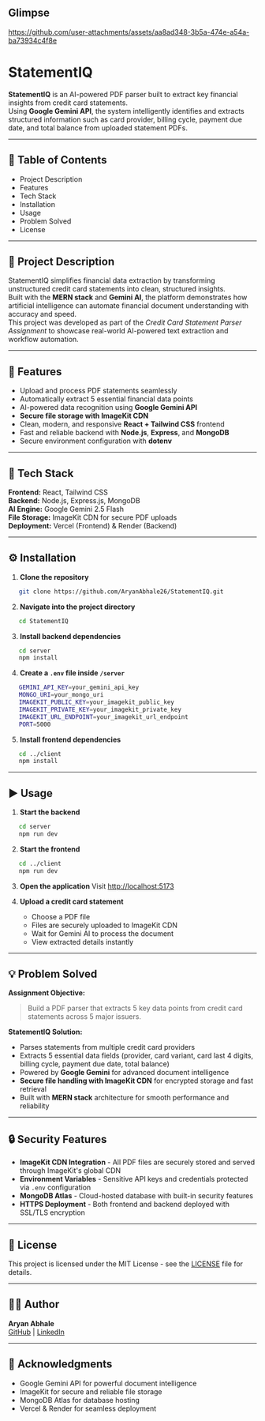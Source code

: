## Glimpse
https://github.com/user-attachments/assets/aa8ad348-3b5a-474e-a54a-ba73934c4f8e

# StatementIQ
**StatementIQ** is an AI-powered PDF parser built to extract key financial insights from credit card statements.  
Using **Google Gemini API**, the system intelligently identifies and extracts structured information such as card provider, billing cycle, payment due date, and total balance from uploaded statement PDFs.

---

## 📘 Table of Contents
- Project Description  
- Features  
- Tech Stack  
- Installation  
- Usage  
- Problem Solved  
- License  

---

## 🧩 Project Description
StatementIQ simplifies financial data extraction by transforming unstructured credit card statements into clean, structured insights.  
Built with the **MERN stack** and **Gemini AI**, the platform demonstrates how artificial intelligence can automate financial document understanding with accuracy and speed.  
This project was developed as part of the *Credit Card Statement Parser Assignment* to showcase real-world AI-powered text extraction and workflow automation.

---

## 🚀 Features
- Upload and process PDF statements seamlessly  
- Automatically extract 5 essential financial data points  
- AI-powered data recognition using **Google Gemini API**  
- **Secure file storage with ImageKit CDN**  
- Clean, modern, and responsive **React + Tailwind CSS** frontend  
- Fast and reliable backend with **Node.js**, **Express**, and **MongoDB**  
- Secure environment configuration with **dotenv**  

---

## 🧠 Tech Stack
**Frontend:** React, Tailwind CSS  
**Backend:** Node.js, Express.js, MongoDB  
**AI Engine:** Google Gemini 2.5 Flash  
**File Storage:** ImageKit CDN for secure PDF uploads  
**Deployment:** Vercel (Frontend) & Render (Backend)  

---

## ⚙️ Installation

1. **Clone the repository**
```bash
   git clone https://github.com/AryanAbhale26/StatementIQ.git
```

2. **Navigate into the project directory**
```bash
   cd StatementIQ
```

3. **Install backend dependencies**
```bash
   cd server
   npm install
```

4. **Create a `.env` file inside `/server`**
```bash
   GEMINI_API_KEY=your_gemini_api_key
   MONGO_URI=your_mongo_uri
   IMAGEKIT_PUBLIC_KEY=your_imagekit_public_key
   IMAGEKIT_PRIVATE_KEY=your_imagekit_private_key
   IMAGEKIT_URL_ENDPOINT=your_imagekit_url_endpoint
   PORT=5000
```

5. **Install frontend dependencies**
```bash
   cd ../client
   npm install
```

---

## ▶️ Usage

1. **Start the backend**
```bash
   cd server
   npm run dev
```

2. **Start the frontend**
```bash
   cd ../client
   npm run dev
```

3. **Open the application**
   Visit [http://localhost:5173](http://localhost:5173)

4. **Upload a credit card statement**
   - Choose a PDF file  
   - Files are securely uploaded to ImageKit CDN
   - Wait for Gemini AI to process the document  
   - View extracted details instantly  

---

## 💡 Problem Solved

**Assignment Objective:**  
> Build a PDF parser that extracts 5 key data points from credit card statements across 5 major issuers.

**StatementIQ Solution:**  
- Parses statements from multiple credit card providers  
- Extracts 5 essential data fields (provider, card variant, card last 4 digits, billing cycle, payment due date, total balance)  
- Powered by **Google Gemini** for advanced document intelligence  
- **Secure file handling with ImageKit CDN** for encrypted storage and fast retrieval
- Built with **MERN stack** architecture for smooth performance and reliability  

---

## 🔒 Security Features

- **ImageKit CDN Integration** - All PDF files are securely stored and served through ImageKit's global CDN
- **Environment Variables** - Sensitive API keys and credentials protected via `.env` configuration
- **MongoDB Atlas** - Cloud-hosted database with built-in security features
- **HTTPS Deployment** - Both frontend and backend deployed with SSL/TLS encryption

---

## 📄 License

This project is licensed under the MIT License - see the [LICENSE](LICENSE) file for details.

---

## 👨‍💻 Author

**Aryan Abhale**  
[GitHub](https://github.com/AryanAbhale26) | [LinkedIn](https://linkedin.com/in/aryanabhale)

---

## 🙏 Acknowledgments

- Google Gemini API for powerful document intelligence
- ImageKit for secure and reliable file storage
- MongoDB Atlas for database hosting
- Vercel & Render for seamless deployment
